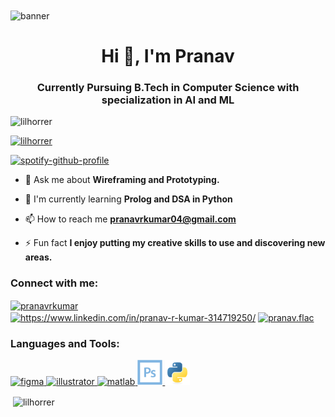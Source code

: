 <img align="center" src="https://lh3.googleusercontent.com/pw/AIL4fc9TtGDV24Dpw-UwA3lfswcQVh33ArgzfG_uyUm0SUtZwzSeUHP91i0Q5U2MxEAOoOaoxBG00ZuyXBcx94kR0nHMiiu0vwUM6fAnc_a-jfMnIrkGniLIuNjHcR-0m2gmEBIiE0dcLFN8Y19znPhMfutzVisGL8hijspFnQlKNo5OZEJ-8WLOssFQP98enitMhnPuYQU9TwK7PxAXnHgkgNVH0IaMzIwrPKGCEaZP5dgw8yro6dbGLee2GXg0JEQdNalQnKwfFE_qxOzYEwyRGh8WXTL2ZV8S1r--N0fSyZRHpffffcIxc7o74HaRyEk552PREkANqP0hqCzRokCM8eBZlZDF73lhjZW427HyLzM7DLj9-lYNJd_qqE8_dSTiA6WX2c9iWdmYk2C211DoBUR1mNaHgoA4_FTVU9NwWPpr_YrUlNpjG8URWogy-mB9sEnENwvYL9jFQ4mVCg6s2mCHIGfwEHiWyJw8dSCGq3HmXd6EFuKrgSialMDxAdYZlxW1x-HhbEvIoC8gQiX8KTLlkMu2t8eXPjfdoPij9M9-LdSZbk58YUaRou0gMwC7q1YXov3fkbecjVrclvvtunVigjiDEYuVK5K3TRPrnQ663zUKlV-4eSQhRJkKqbUxLji0u0rNq2MflvLU1I7Ct9Shw8ugVsJY3UPxeOQGBnQpPcViIfadwlk1AoATzW1CpZftEe7x-6ciHc1S_klYj4iCnlrrXqNJ2TdQyAej71HJPU3w82FpiDL7FHtmya8-b9h2p52ZD7_jdxnAXCJnfvtaVdZfzF6PZ6iTDI0_qnLGQ47TVjnaRqPzB3cuOjpzpOp6oBcrdrIrfhWVhkfllQZBM01kX1NkiMcMlXUT11X6YAoSe60SSuAzWWHiGy00v5xOKEyHLWQc7GUHXX8SFFnfCvzLnTqHRi58w5mygkj1LAfL5QlNPQibO-8Q8laBy0dve9PFZmWiX-_ATfM7tncVfwLEnw=w1600-h480-s-no?authuser=0" alt="banner">

<h1 align="center">Hi 👋, I'm Pranav</h1>
<h3 align="center">Currently Pursuing B.Tech in Computer Science with specialization in AI and ML</h3>

<p align="left"> <img src="https://komarev.com/ghpvc/?username=lilhorrer&label=Profile%20views&color=0e75b6&style=flat" alt="lilhorrer" /> </p>

<p align="left"> <a href="https://github.com/ryo-ma/github-profile-trophy"><img src="https://github-profile-trophy.vercel.app/?username=lilhorrer" alt="lilhorrer" /></a> </p>

[![spotify-github-profile](https://spotify-github-profile.vercel.app/api/view?uid=e75kkznvjoyib1xqg9nl8bs95&cover_image=true&theme=default&show_offline=false&background_color=121212&interchange=true&bar_color_cover=true)](https://spotify-github-profile.vercel.app/api/view?uid=e75kkznvjoyib1xqg9nl8bs95&redirect=true)

- 💬 Ask me about **Wireframing and Prototyping.**

- 🌱 I'm currently learning **Prolog and DSA in Python**

- 📫 How to reach me **pranavrkumar04@gmail.com**

- ⚡ Fun fact **I enjoy putting my creative skills to use and discovering new areas.**

<h3 align="left">Connect with me:</h3>
<p align="left">
<a href="https://twitter.com/pranavrkumar" target="blank"><img align="center" src="https://raw.githubusercontent.com/rahuldkjain/github-profile-readme-generator/master/src/images/icons/Social/twitter.svg" alt="pranavrkumar" height="30" width="40" /></a>
<a href="https://linkedin.com/in/https://www.linkedin.com/in/pranav-r-kumar-314719250/" target="blank"><img align="center" src="https://raw.githubusercontent.com/rahuldkjain/github-profile-readme-generator/master/src/images/icons/Social/linked-in-alt.svg" alt="https://www.linkedin.com/in/pranav-r-kumar-314719250/" height="30" width="40" /></a>
<a href="https://instagram.com/pranav.flac" target="blank"><img align="center" src="https://raw.githubusercontent.com/rahuldkjain/github-profile-readme-generator/master/src/images/icons/Social/instagram.svg" alt="pranav.flac" height="30" width="40" /></a>
</p>

<h3 align="left">Languages and Tools:</h3>
<p align="left"> <a href="https://www.figma.com/" target="_blank" rel="noreferrer"> <img src="https://www.vectorlogo.zone/logos/figma/figma-icon.svg" alt="figma" width="40" height="40"/> </a> <a href="https://www.adobe.com/in/products/illustrator.html" target="_blank" rel="noreferrer"> <img src="https://www.vectorlogo.zone/logos/adobe_illustrator/adobe_illustrator-icon.svg" alt="illustrator" width="40" height="40"/> </a> <a href="https://www.mathworks.com/" target="_blank" rel="noreferrer"> <img src="https://upload.wikimedia.org/wikipedia/commons/2/21/Matlab_Logo.png" alt="matlab" width="40" height="40"/> </a> <a href="https://www.photoshop.com/en" target="_blank" rel="noreferrer"> <img src="https://raw.githubusercontent.com/devicons/devicon/master/icons/photoshop/photoshop-line.svg" alt="photoshop" width="40" height="40"/> </a> <a href="https://www.python.org" target="_blank" rel="noreferrer"> <img src="https://raw.githubusercontent.com/devicons/devicon/master/icons/python/python-original.svg" alt="python" width="40" height="40"/> </a> </p>

<p>&nbsp;<img align="center" src="https://github-readme-stats.vercel.app/api?username=lilhorrer&show_icons=true&locale=en" alt="lilhorrer" /></p>
